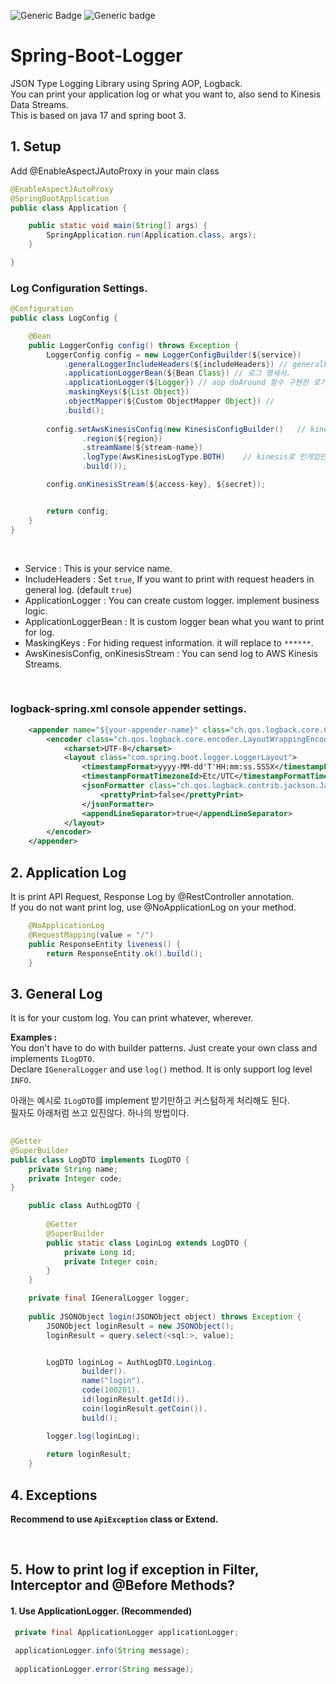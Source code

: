 ![Generic Badge](https://img.shields.io/badge/version-1.2.0-success.svg)
![Generic badge](https://img.shields.io/badge/license-Apache--2.0-orange)

#  Spring-Boot-Logger

JSON Type Logging Library using Spring AOP, Logback.  
You can print your application log or what you want to, also send to Kinesis Data Streams.  
This is based on java 17 and spring boot 3.

## 1. Setup

Add @EnableAspectJAutoProxy in your main class
```java
@EnableAspectJAutoProxy
@SpringBootApplication
public class Application {

    public static void main(String[] args) {
        SpringApplication.run(Application.class, args);
    }

}
```


### Log Configuration Settings.

```java
@Configuration
public class LogConfig {

    @Bean
    public LoggerConfig config() throws Exception {
        LoggerConfig config = new LoggerConfigBuilder(${service})
            .generalLoggerIncludeHeaders(${includeHeaders}) // generalLogger header 값 포함 여부. default true.
            .applicationLoggerBean(${Bean Class}) // 로그 명세서.
            .applicationLogger(${Logger}) // aop doAround 함수 구현한 로거 객체.
            .maskingKeys(${List Object})
            .objectMapper(${Custom ObjectMapper Object}) // 
            .build();
        
        config.setAwsKinesisConfig(new KinesisConfigBuilder()   // kinesis data streams configuration.
                .region(${region})
                .streamName(${stream-name})
                .logType(AwsKinesisLogType.BOTH)    // kinesis로 인게임만 보낼지, 시스템로그만 보낼지, 둘다 보낼지.
                .build());

        config.onKinesisStream(${access-key}, ${secret});


        return config;
    }
}

```
  
<br>

- Service : This is your service name.
- IncludeHeaders : Set `true`, If you want to print with request headers in general log. (default `true`)
- ApplicationLogger : You can create custom logger. implement business logic. 
- ApplicationLoggerBean : It is custom logger bean what you want to print for log.
- MaskingKeys : For hiding request information. it will replace to `******`.
- AwsKinesisConfig, onKinesisStream : You can send log to AWS Kinesis Streams. 

<br>
  
### logback-spring.xml console appender settings.
```xml
    <appender name="${your-appender-name}" class="ch.qos.logback.core.ConsoleAppender">
        <encoder class="ch.qos.logback.core.encoder.LayoutWrappingEncoder">
            <charset>UTF-8</charset>
            <layout class="com.spring.boot.logger.LoggerLayout">
                <timestampFormat>yyyy-MM-dd'T'HH:mm:ss.SSSX</timestampFormat>
                <timestampFormatTimezoneId>Etc/UTC</timestampFormatTimezoneId>
                <jsonFormatter class="ch.qos.logback.contrib.jackson.JacksonJsonFormatter">
                    <prettyPrint>false</prettyPrint>
                </jsonFormatter>
                <appendLineSeparator>true</appendLineSeparator>
            </layout>
        </encoder>
    </appender>
```

## 2. Application Log

 It is print API Request, Response Log by @RestController annotation.  
If you do not want print log, use @NoApplicationLog on your method. 

```java
    @NoApplicationLog
    @RequestMapping(value = "/")
    public ResponseEntity liveness() {
        return ResponseEntity.ok().build();
    }
```


## 3. General Log

It is for your custom log.
You can print whatever, wherever.

**Examples :**  
You don't have to do with builder patterns. Just create your own class and implements `ILogDTO`.  
Declare `IGeneralLogger` and use `log()` method. It is only support log level `INFO`.

아래는 예시로 `ILogDTO`를 implement 받기만하고 커스텀하게 처리해도 된다.  
필자도 아래처럼 쓰고 있진않다. 하나의 방법이다.
```java
 
@Getter
@SuperBuilder
public class LogDTO implements ILogDTO {
    private String name;
    private Integer code;
}

```
```java
    public class AuthLogDTO {
    
        @Getter
        @SuperBuilder
        public static class LoginLog extends LogDTO {
            private Long id;
            private Integer coin;
        }
    }
```
```java
    private final IGeneralLogger logger;
    
    public JSONObject login(JSONObject object) throws Exception {
        JSONObject loginResult = new JSONObject();
        loginResult = query.select(<sql:>, value);


        LogDTO loginLog = AuthLogDTO.LoginLog.
                builder().
                name("login").
                code(100201).
                id(loginResult.getId()).
                coin(loginResult.getCoin()).
                build();                      

        logger.log(loginLog); 
        
        return loginResult;
    }
```
## 4. Exceptions
**Recommend to use `ApiException` class or Extend.**

<br>  

## 5. How to print log if exception in Filter, Interceptor and @Before Methods?
  

#### 1. Use ApplicationLogger.  (Recommended)

```java
 private final ApplicationLogger applicationLogger;
 
 applicationLogger.info(String message); 
 
 applicationLogger.error(String message);
```

<br>  

